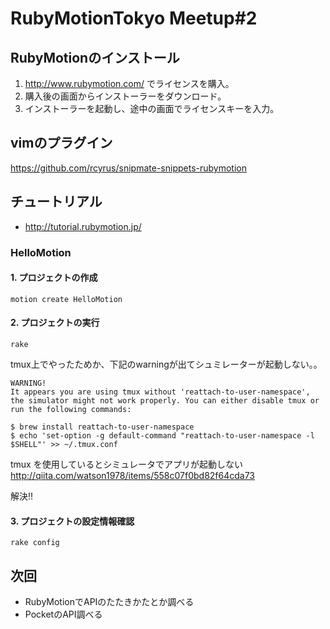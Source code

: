 # RubyMotionTokyo Meetup#2


## RubyMotionのインストール

1. http://www.rubymotion.com/ でライセンスを購入。
2. 購入後の画面からインストーラーをダウンロード。
3. インストーラーを起動し、途中の画面でライセンスキーを入力。

## vimのプラグイン

https://github.com/rcyrus/snipmate-snippets-rubymotion

## チュートリアル

* http://tutorial.rubymotion.jp/

### HelloMotion

#### 1. プロジェクトの作成<br />

```
motion create HelloMotion
```

#### 2. プロジェクトの実行

```
rake
```

tmux上でやったためか、下記のwarningが出てシュミレーターが起動しない。。


```
WARNING! 
It appears you are using tmux without 'reattach-to-user-namespace', the simulator might not work properly. You can either disable tmux or run the following commands:

$ brew install reattach-to-user-namespace
$ echo 'set-option -g default-command "reattach-to-user-namespace -l $SHELL"' >> ~/.tmux.conf
```

tmux を使用しているとシミュレータでアプリが起動しない
http://qiita.com/watson1978/items/558c07f0bd82f64cda73	

解決!!

#### 3. プロジェクトの設定情報確認

```
rake config
```

## 次回

* RubyMotionでAPIのたたきかたとか調べる
* PocketのAPI調べる
